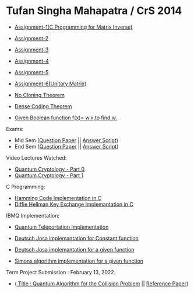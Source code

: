 # Tufan Singha Mahapatra / CrS 2014
  
- [Assignment-1(C Programming for Matrix Inverse)](./matrixinverse.c)

- [Assignment-2](./Assignment-2.pdf)

- [Assignment-3](./Assignment-3.pdf)

- [Assignment-4](./Assignment-4.pdf)

- [Assignment-5](./Assignment-5.pdf)

- [Assignment-6(Unitary Matrix)](./Assignment-6_Unitary_Matrix.pdf)

- [No Cloning Theorem](./No%20Cloning%20Theorem.pdf)

- [Dense Coding Theorem](./Dense%20Coding.pdf)

- [Given Boolean function f(x)= w.x,to find w.](./Boolean_Function.pdf)


Exams:

- Mid Sem  ([Question Paper](./Midsem_Question.pdf) || [Answer Script](./Midterm%20exam.pdf))
- End Sem  ([Question Paper](./Endsem_Question.pdf) || [Answer Script](./Endsem_Exam.pdf))


Video Lectures Watched:

- [Quantum Cryptology - Part 0](https://ocw.tudelft.nl/courses/quantum-cryptography/subjects/0-crash-course-quantum-information/)
- [Quantum Cryptology - Part 1](https://ocw.tudelft.nl/courses/quantum-cryptography/subjects/1-quantum-tools-first-protocol/)


C Programming:

- [Hamming Code Implementation in C ](./Hamming_code.c)
- [Diffie Hellman Key Exchange Implemantation in C](./Diffie_Hellman_Key_exchange.c)


IBMQ Implementation:

- [Quantum Teleportation Implementation](./Quantum%20teleportation%20Implementation.pdf)

- [Deutsch Josa implemantation for Constant function](./DJ_for_Constant_Function.pdf)

- [Deutsch Josa implemantation for a given function](./Deutsch_Jozsa_implementation.pdf)

- [Simons algorithm implementation for a given function](./Simons_Algorithm_Implementation.pdf)


Term Project Submission : February 13, 2022.

- ([ Title : Quantum Algorithm for the Collision Problem](./Quantum_Term_Project.pdf) || [Reference Paper](./Quantum_Algorithm_for_the_Collision_Problem.pdf))


